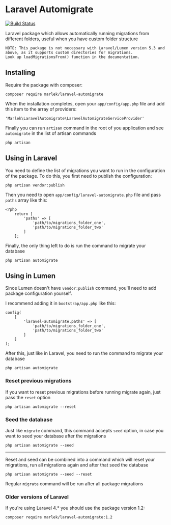 # Laravel Automigrate

[![Build Status](https://travis-ci.org/marlek/laravel-automigrate.png?branch=master)](https://travis-ci.org/marlek/laravel-automigrate)

Laravel package which allows automatically running migrations from different folders, useful when you have custom folder structure

```
NOTE: This package is not necessary with Laravel/Lumen version 5.3 and above, as it supports custom directories for migrations. 
Look up loadMigrationsFrom() function in the documentation.
```


## Installing

Require the package with composer:


    composer require marlek/laravel-automigrate


When the installation completes, open your `app/config/app.php` file and add this item
to the array of providers:


    'Marlek\LaravelAutomigrate\LaravelAutomigrateServiceProvider'


Finally you can run `artisan` command in the root of you application and see
`automigrate` in the list of artisan commands


    php artisan


## Using in Laravel

You need to define the list of migrations you want to run in the configuration
of the package. To do this, you first need to publish the configuration:


    php artisan vendor:publish


Then you need to open `app/config/laravel-automigrate.php`
file and pass `paths` array like this:


    <?php
        return [
            'paths' => [
                'path/to/migrations_folder_one',
                'path/to/migrations_folder_two'
            ]
        ];

Finally, the only thing left to do is run the command to migrate your database


    php artisan automigrate


## Using in Lumen

Since Lumen doesn't have `vendor:publish` command, you'll need to add package configuration yourself.

I recommend adding it in `bootstrap/app.php` like this:



    config(
        [
            'laravel-automigrate.paths' => [
                'path/to/migrations_folder_one',
                'path/to/migrations_folder_two'
            ]
        ]
    );


After this, just like in Laravel, you need to run the command to migrate your database


    php artisan automigrate


### Reset previous migrations

If you want to reset previous migrations before running migrate again, just
pass the `reset` option


    php artisan automigrate --reset


### Seed the database

Just like `migrate` command, this command accepts `seed` option, in case you want
to seed your database after the migrations


    php artisan automigrate --seed

---

Reset and seed can be combined into a command which will reset your migrations,
run all migrations again and after that seed the database


    php artisan automigrate --seed --reset


Regular `migrate` command will be run after all package migrations

### Older versions of Laravel

If you're using Laravel 4.* you should use the package version 1.2:

    composer require marlek/laravel-automigrate:1.2
